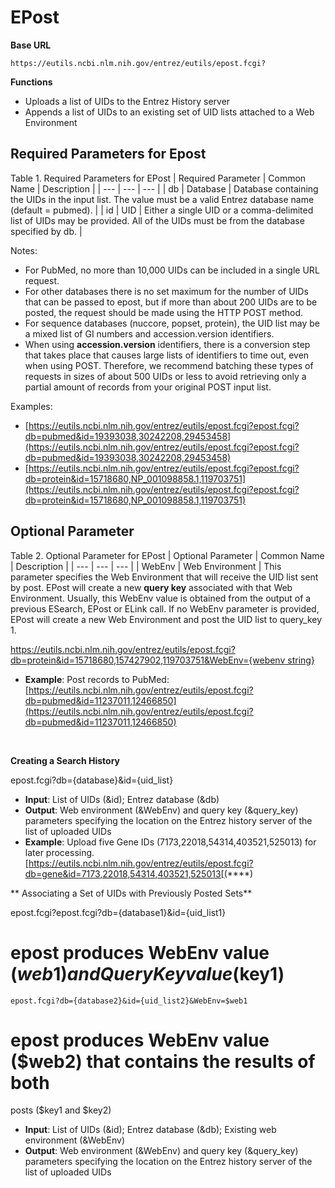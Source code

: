 # EPost

**Base URL**
```
https://eutils.ncbi.nlm.nih.gov/entrez/eutils/epost.fcgi?
```
**Functions**
  * Uploads a list of UIDs to the Entrez History server
  * Appends a list of UIDs to an existing set of UID lists attached to a Web Environment


## Required Parameters for Epost 

Table 1. Required Parameters for EPost
|  Required Parameter | Common Name | Description |
| --- | --- | --- |
| db  | Database |  Database containing the UIDs in the input list. The value must be a valid Entrez database name (default = pubmed). |
| id | UID | Either a single UID or a comma-delimited list of UIDs may be provided. All of the UIDs must be from the database specified by db. |

Notes:
  * For PubMed, no more than 10,000 UIDs can be included in a single URL request.
  * For other databases there is no set maximum for the number of UIDs that can be passed to epost, but if more than about 200 UIDs are to be posted, the request should be made using the HTTP POST method.
  * For sequence databases (nuccore, popset, protein), the UID list may be a mixed list of GI numbers and accession.version identifiers.
  * When using **accession.version** identifiers, there is a conversion step that takes place that causes large lists of identifiers to time out, even when using POST. Therefore, we recommend batching these types of requests in sizes of about 500 UIDs or less to avoid retrieving only a partial amount of records from your original POST input list.

Examples:
  * [https://eutils.ncbi.nlm.nih.gov/entrez/eutils/epost.fcgi?epost.fcgi?db=pubmed&id=19393038,30242208,29453458](https://eutils.ncbi.nlm.nih.gov/entrez/eutils/epost.fcgi?epost.fcgi?db=pubmed&id=19393038,30242208,29453458)
  * [https://eutils.ncbi.nlm.nih.gov/entrez/eutils/epost.fcgi?epost.fcgi?db=protein&id=15718680,NP_001098858.1,119703751](https://eutils.ncbi.nlm.nih.gov/entrez/eutils/epost.fcgi?epost.fcgi?db=protein&id=15718680,NP_001098858.1,119703751)

 ## Optional Parameter

Table 2. Optional Parameter for EPost
|  Optional Parameter | Common Name | Description |
| --- | --- | --- |
| WebEnv | Web Environment | This parameter specifies the Web Environment that will receive the UID list sent by post. EPost will create a new **query key** associated with that Web Environment. Usually, this WebEnv value is obtained from the output of a previous ESearch, EPost or ELink call. If no WebEnv parameter is provided, EPost will create a new Web Environment and post the UID list to query_key 1.


[https://eutils.ncbi.nlm.nih.gov/entrez/eutils/epost.fcgi?db=protein&id=15718680,157427902,119703751&WebEnv={webenv string}](https://eutils.ncbi.nlm.nih.gov/entrez/eutils/epost.fcgi?db=protein&id=15718680,157427902,119703751) 

  * **Example**: Post records to PubMed:<br>
[https://eutils.ncbi.nlm.nih.gov/entrez/eutils/epost.fcgi?db=pubmed&id=11237011,12466850](https://eutils.ncbi.nlm.nih.gov/entrez/eutils/epost.fcgi?db=pubmed&id=11237011,12466850)

<br>

**Creating a Search History**

epost.fcgi?db={database}&id={uid_list}

  * **Input**: List of UIDs (&id); Entrez database (&db)
  * **Output**: Web environment (&WebEnv) and query key (&query_key) parameters specifying the location on the Entrez history server of the list of uploaded UIDs
  * **Example**: Upload five Gene IDs (7173,22018,54314,403521,525013) for later processing.<br>[https://eutils.ncbi.nlm.nih.gov/entrez/eutils/epost.fcgi?db=gene&id=7173,22018,54314,403521,525013[(****)

** Associating a Set of UIDs with Previously Posted Sets**
 
epost.fcgi?epost.fcgi?db={database1}&id={uid_list1}
 
# epost produces WebEnv value ($web1) and QueryKey value ($key1)
```
epost.fcgi?db={database2}&id={uid_list2}&WebEnv=$web1
```
# epost produces WebEnv value ($web2) that contains the results of both 
posts ($key1 and $key2)

  * **Input**: List of UIDs (&id); Entrez database (&db); Existing web environment (&WebEnv)
  * **Output**: Web environment (&WebEnv) and query key (&query_key) parameters specifying the location on the Entrez history server of the list of uploaded UIDs
